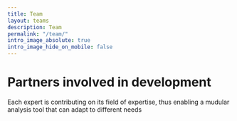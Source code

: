 ```yaml
---
title: Team
layout: teams
description: Team
permalink: "/team/"
intro_image_absolute: true
intro_image_hide_on_mobile: false
---
```


# Partners involved in development

Each expert is contributing on its field of expertise, thus enabling a mudular analysis tool that can adapt to different needs
